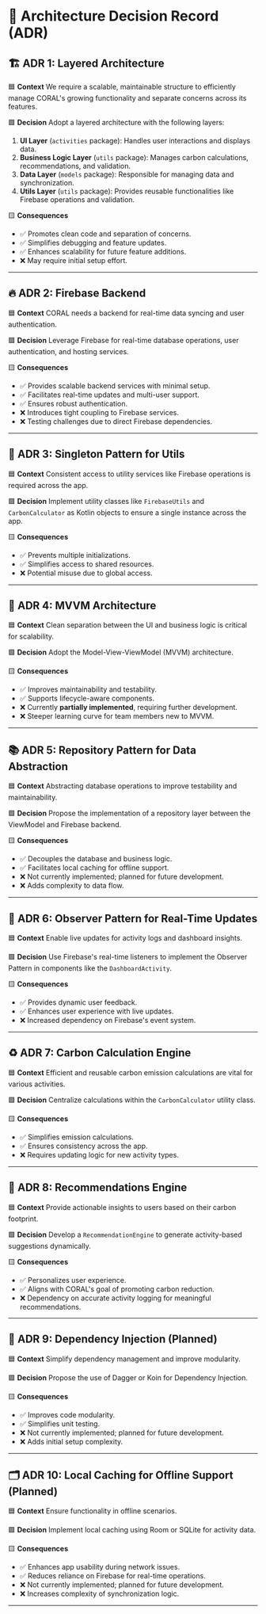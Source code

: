 # 📐 Architecture Decision Record (ADR)

## 🏗️ ADR 1: Layered Architecture

🟦 **Context**
We require a scalable, maintainable structure to efficiently manage CORAL's growing functionality and separate concerns across its features.

🟩 **Decision**
Adopt a layered architecture with the following layers:
1. **UI Layer** (`activities` package): Handles user interactions and displays data.
2. **Business Logic Layer** (`utils` package): Manages carbon calculations, recommendations, and validation.
3. **Data Layer** (`models` package): Responsible for managing data and synchronization.
4. **Utils Layer** (`utils` package): Provides reusable functionalities like Firebase operations and validation.

🟨 **Consequences**
- ✅ Promotes clean code and separation of concerns.
- ✅ Simplifies debugging and feature updates.
- ✅ Enhances scalability for future feature additions.
- ❌ May require initial setup effort.

---

## 🔥 ADR 2: Firebase Backend

🟦 **Context**
CORAL needs a backend for real-time data syncing and user authentication.

🟩 **Decision**
Leverage Firebase for real-time database operations, user authentication, and hosting services.

🟨 **Consequences**
- ✅ Provides scalable backend services with minimal setup.
- ✅ Facilitates real-time updates and multi-user support.
- ✅ Ensures robust authentication.
- ❌ Introduces tight coupling to Firebase services.
- ❌ Testing challenges due to direct Firebase dependencies.

---

## 🔄 ADR 3: Singleton Pattern for Utils

🟦 **Context**
Consistent access to utility services like Firebase operations is required across the app.

🟩 **Decision**
Implement utility classes like `FirebaseUtils` and `CarbonCalculator` as Kotlin objects to ensure a single instance across the app.

🟨 **Consequences**
- ✅ Prevents multiple initializations.
- ✅ Simplifies access to shared resources.
- ❌ Potential misuse due to global access.

---

## 📱 ADR 4: MVVM Architecture

🟦 **Context**
Clean separation between the UI and business logic is critical for scalability.

🟩 **Decision**
Adopt the Model-View-ViewModel (MVVM) architecture.

🟨 **Consequences**
- ✅ Improves maintainability and testability.
- ✅ Supports lifecycle-aware components.
- ❌ Currently **partially implemented**, requiring further development.
- ❌ Steeper learning curve for team members new to MVVM.

---

## 📚 ADR 5: Repository Pattern for Data Abstraction

🟦 **Context**
Abstracting database operations to improve testability and maintainability.

🟩 **Decision**
Propose the implementation of a repository layer between the ViewModel and Firebase backend.

🟨 **Consequences**
- ✅ Decouples the database and business logic.
- ✅ Facilitates local caching for offline support.
- ❌ Not currently implemented; planned for future development.
- ❌ Adds complexity to data flow.

---

## 🎨 ADR 6: Observer Pattern for Real-Time Updates

🟦 **Context**
Enable live updates for activity logs and dashboard insights.

🟩 **Decision**
Use Firebase's real-time listeners to implement the Observer Pattern in components like the `DashboardActivity`.

🟨 **Consequences**
- ✅ Provides dynamic user feedback.
- ✅ Enhances user experience with live updates.
- ❌ Increased dependency on Firebase's event system.

---

## ♻️ ADR 7: Carbon Calculation Engine

🟦 **Context**
Efficient and reusable carbon emission calculations are vital for various activities.

🟩 **Decision**
Centralize calculations within the `CarbonCalculator` utility class.

🟨 **Consequences**
- ✅ Simplifies emission calculations.
- ✅ Ensures consistency across the app.
- ❌ Requires updating logic for new activity types.

---

## 🚀 ADR 8: Recommendations Engine

🟦 **Context**
Provide actionable insights to users based on their carbon footprint.

🟩 **Decision**
Develop a `RecommendationEngine` to generate activity-based suggestions dynamically.

🟨 **Consequences**
- ✅ Personalizes user experience.
- ✅ Aligns with CORAL's goal of promoting carbon reduction.
- ❌ Dependency on accurate activity logging for meaningful recommendations.

---

## 💉 ADR 9: Dependency Injection (Planned)

🟦 **Context**
Simplify dependency management and improve modularity.

🟩 **Decision**
Propose the use of Dagger or Koin for Dependency Injection.

🟨 **Consequences**
- ✅ Improves code modularity.
- ✅ Simplifies unit testing.
- ❌ Not currently implemented; planned for future development.
- ❌ Adds initial setup complexity.

---

## 🗂️ ADR 10: Local Caching for Offline Support (Planned)

🟦 **Context**
Ensure functionality in offline scenarios.

🟩 **Decision**
Implement local caching using Room or SQLite for activity data.

🟨 **Consequences**
- ✅ Enhances app usability during network issues.
- ✅ Reduces reliance on Firebase for real-time operations.
- ❌ Not currently implemented; planned for future development.
- ❌ Increases complexity of synchronization logic.

---
